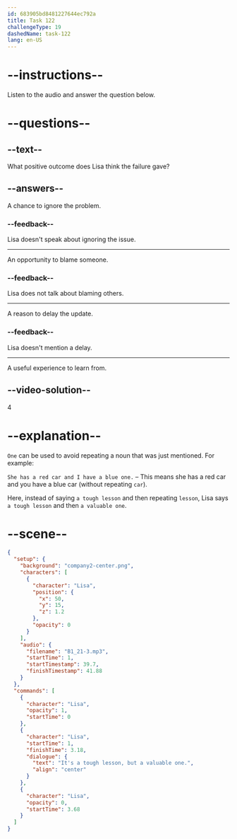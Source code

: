 ```yaml
---
id: 683905bd8481227644ec792a
title: Task 122
challengeType: 19
dashedName: task-122
lang: en-US
---
```


<!-- (Audio) Lisa: It's a tough lesson, but a valuable one. -->

# --instructions--

Listen to the audio and answer the question below.

# --questions--

## --text--

What positive outcome does Lisa think the failure gave?

## --answers--

A chance to ignore the problem.

### --feedback--

Lisa doesn't speak about ignoring the issue.

---

An opportunity to blame someone.

### --feedback--

Lisa does not talk about blaming others.

---

A reason to delay the update.

### --feedback--

Lisa doesn't mention a delay.

---

A useful experience to learn from.

## --video-solution--

4

# --explanation--

`One` can be used to avoid repeating a noun that was just mentioned. For example:

`She has a red car and I have a blue one.` – This means she has a red car and you have a blue car (without repeating `car`).

Here, instead of saying `a tough lesson` and then repeating `lesson`, Lisa says `a tough lesson` and then `a valuable one`.

# --scene--

```json
{
  "setup": {
    "background": "company2-center.png",
    "characters": [
      {
        "character": "Lisa",
        "position": {
          "x": 50,
          "y": 15,
          "z": 1.2
        },
        "opacity": 0
      }
    ],
    "audio": {
      "filename": "B1_21-3.mp3",
      "startTime": 1,
      "startTimestamp": 39.7,
      "finishTimestamp": 41.88
    }
  },
  "commands": [
    {
      "character": "Lisa",
      "opacity": 1,
      "startTime": 0
    },
    {
      "character": "Lisa",
      "startTime": 1,
      "finishTime": 3.18,
      "dialogue": {
        "text": "It's a tough lesson, but a valuable one.",
        "align": "center"
      }
    },
    {
      "character": "Lisa",
      "opacity": 0,
      "startTime": 3.68
    }
  ]
}
```
